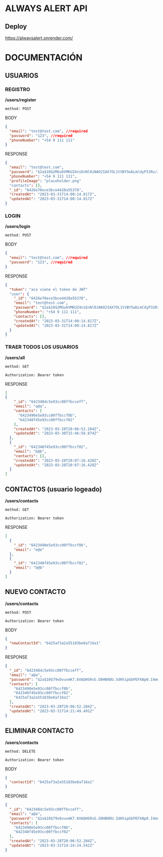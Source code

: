 # ALWAYS ALERT API
## Deploy
https://alwaysalert.onrender.com/

# DOCUMENTACIÓN

## USUARIOS

### REGISTRO
**/users/register**

`method: POST`

BODY
```json
{
  "email": "test@test.com", //required
  "password": "123", //required
  "phoneNumber": "+54 9 111 111"
}
```
RESPONSE
```json
{
  "email": "test@test.com",
  "password": "$2a$10$2MGu6VMKUZ4niEnNl0iNAO2IAX7OL1tVBY5wbLmCdyP31Rs/Jbf6m",
  "phoneNumber": "+54 9 111 111",
  "profileImage": "placeholder.png"
  "contacts": [],
  "_id": "6426e76ece3bce4428a55378",
  "createdAt": "2023-03-31T14:00:14.817Z",
  "updatedAt": "2023-03-31T14:00:14.817Z"
}
```
### LOGIN
**/users/login**

`method: POST`

BODY
```json
{
  "email": "test@test.com", //required
  "password": "123", //required
}
```
RESPONSE
```json
{
  "token": "aca viene el token de JWT"
  "user": {
    "_id": "6426e76ece3bce4428a55378",
    "email": "test@test.com",
    "password": "$2a$10$2MGu6VMKUZ4niEnNl0iNAO2IAX7OL1tVBY5wbLmCdyP31Rs/Jbf6m",
    "phoneNumber": "+54 9 111 111",
    "contacts": [],
    "createdAt": "2023-03-31T14:00:14.817Z",
    "updatedAt": "2023-03-31T14:00:14.817Z"
  }
}
```

### TRAER TODOS LOS USUARIOS
**/users/all**

`method: GET`

`Authorization: Bearer token`

RESPONSE
```json
[
{
    "_id": "642348dc5e93cc00ffbcceff",
    "email": "a@a",
    "contacts": [
      "6423490e5e93cc00ffbccf0b",
      "642348f45e93cc00ffbccf02"
    ],
    "createdAt": "2023-03-28T20:06:52.204Z",
    "updatedAt": "2023-03-30T15:46:58.874Z"
  },
  {
    "_id": "642348f45e93cc00ffbccf02",
    "email": "b@b",
    "contacts": [],
    "createdAt": "2023-03-28T20:07:16.428Z",
    "updatedAt": "2023-03-28T20:07:16.428Z"
  }
]
```
## CONTACTOS (usuario logeado)
**/users/contacts**

`method: GET`

`Authorization: Bearer token`

RESPONSE
```json
[
  {
    "_id": "6423490e5e93cc00ffbccf0b",
    "email": "e@e"
  },
  {
    "_id": "642348f45e93cc00ffbccf02",
    "email": "b@b"
  }
]
```
## NUEVO CONTACTO
**/users/contacts**

`method: POST`

`Authorization: Bearer token`

BODY
```json
{
  "newContactId": "6425af3a2a55183be8a716a1"
}
```

RESPONSE
```json
{
  "_id": "642348dc5e93cc00ffbcceff",
  "email": "a@a",
  "password": "$2a$10$79xOvuxmK7.6XAQHSRsG.O8HB0DU.5dKhipGbPEFkNp0.I4mnrhxe",
  "contacts": [
    "6423490e5e93cc00ffbccf0b",
    "642348f45e93cc00ffbccf02",
    "6425af3a2a55183be8a716a1"
  ],
  "createdAt": "2023-03-28T20:06:52.204Z",
  "updatedAt": "2023-03-31T14:21:49.491Z"
}
```

## ELIMINAR CONTACTO
**/users/contacts**

`method: DELETE`

`Authorization: Bearer token`

BODY
```json
{
  "contactId": "6425af3a2a55183be8a716a1"
}
```

RESPONSE
```json
{
  "_id": "642348dc5e93cc00ffbcceff",
  "email": "a@a",
  "password": "$2a$10$79xOvuxmK7.6XAQHSRsG.O8HB0DU.5dKhipGbPEFkNp0.I4mnrhxe",
  "contacts": [
    "6423490e5e93cc00ffbccf0b",
    "642348f45e93cc00ffbccf02"
  ],
  "createdAt": "2023-03-28T20:06:52.204Z",
  "updatedAt": "2023-03-31T14:24:24.542Z"
}
```
